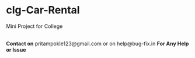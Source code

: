 # clg-Car-Rental
Mini Project for College<br>

<br>
<b>Contact on</b> pritampokle123@gmail.com or on help@bug-fix.in <b>For Any Help or Issue</b>
